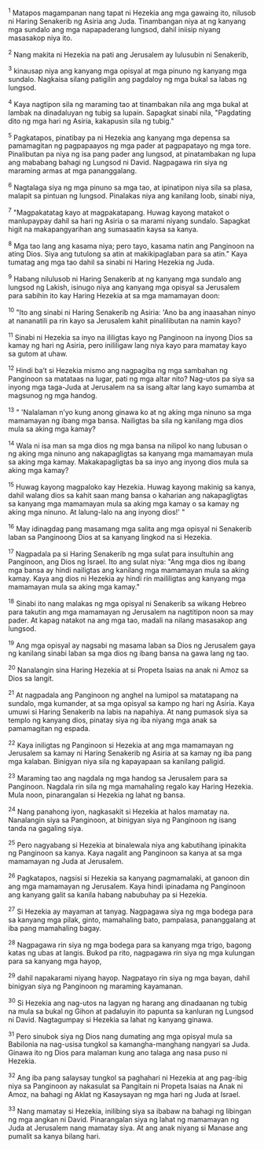 <sup>1</sup>
Matapos magampanan nang tapat ni Hezekia ang mga gawaing ito, nilusob ni Haring Senakerib ng Asiria ang Juda. Tinambangan niya at ng kanyang mga sundalo ang mga napapaderang lungsod, dahil iniisip niyang masasakop niya ito. 

<sup>2</sup>
Nang makita ni Hezekia na pati ang Jerusalem ay lulusubin ni Senakerib, 

<sup>3</sup>
kinausap niya ang kanyang mga opisyal at mga pinuno ng kanyang mga sundalo. Nagkaisa silang patigilin ang pagdaloy ng mga bukal sa labas ng lungsod. 

<sup>4</sup>
Kaya nagtipon sila ng maraming tao at tinambakan nila ang mga bukal at lambak na dinadaluyan ng tubig sa lupain. Sapagkat sinabi nila, "Pagdating dito ng mga hari ng Asiria, kakapusin sila ng tubig." 

<sup>5</sup>
Pagkatapos, pinatibay pa ni Hezekia ang kanyang mga depensa sa pamamagitan ng pagpapaayos ng mga pader at pagpapatayo ng mga tore. Pinalibutan pa niya ng isa pang pader ang lungsod, at pinatambakan ng lupa ang mababang bahagi ng Lungsod ni David. Nagpagawa rin siya ng maraming armas at mga pananggalang. 

<sup>6</sup>
Nagtalaga siya ng mga pinuno sa mga tao, at ipinatipon niya sila sa plasa, malapit sa pintuan ng lungsod. Pinalakas niya ang kanilang loob, sinabi niya, 

<sup>7</sup>
"Magpakatatag kayo at magpakatapang. Huwag kayong matakot o manlupaypay dahil sa hari ng Asiria o sa marami niyang sundalo. Sapagkat higit na makapangyarihan ang sumasaatin kaysa sa kanya. 

<sup>8</sup>
Mga tao lang ang kasama niya; pero tayo, kasama natin ang Panginoon na ating Dios. Siya ang tutulong sa atin at makikipaglaban para sa atin." Kaya tumatag ang mga tao dahil sa sinabi ni Haring Hezekia ng Juda. 

<sup>9</sup>
Habang nilulusob ni Haring Senakerib at ng kanyang mga sundalo ang lungsod ng Lakish, isinugo niya ang kanyang mga opisyal sa Jerusalem para sabihin ito kay Haring Hezekia at sa mga mamamayan doon: 

<sup>10</sup>
"Ito ang sinabi ni Haring Senakerib ng Asiria: 'Ano ba ang inaasahan ninyo at nananatili pa rin kayo sa Jerusalem kahit pinalilibutan na namin kayo? 

<sup>11</sup>
Sinabi ni Hezekia sa inyo na ililigtas kayo ng Panginoon na inyong Dios sa kamay ng hari ng Asiria, pero inililigaw lang niya kayo para mamatay kayo sa gutom at uhaw. 

<sup>12</sup>
Hindi baʼt si Hezekia mismo ang nagpagiba ng mga sambahan ng Panginoon sa matataas na lugar, pati ng mga altar nito? Nag-utos pa siya sa inyong mga taga-Juda at Jerusalem na sa isang altar lang kayo sumamba at magsunog ng mga handog. 

<sup>13</sup>
" 'Nalalaman nʼyo kung anong ginawa ko at ng aking mga ninuno sa mga mamamayan ng ibang mga bansa. Nailigtas ba sila ng kanilang mga dios mula sa aking mga kamay? 

<sup>14</sup>
Wala ni isa man sa mga dios ng mga bansa na nilipol ko nang lubusan o ng aking mga ninuno ang nakapagligtas sa kanyang mga mamamayan mula sa aking mga kamay. Makakapagligtas ba sa inyo ang inyong dios mula sa aking mga kamay? 

<sup>15</sup>
Huwag kayong magpaloko kay Hezekia. Huwag kayong makinig sa kanya, dahil walang dios sa kahit saan mang bansa o kaharian ang nakapagligtas sa kanyang mga mamamayan mula sa aking mga kamay o sa kamay ng aking mga ninuno. At lalung-lalo na ang inyong dios!' " 

<sup>16</sup>
May idinagdag pang masamang mga salita ang mga opisyal ni Senakerib laban sa Panginoong Dios at sa kanyang lingkod na si Hezekia. 

<sup>17</sup>
Nagpadala pa si Haring Senakerib ng mga sulat para insultuhin ang Panginoon, ang Dios ng Israel. Ito ang sulat niya: "Ang mga dios ng ibang mga bansa ay hindi nailigtas ang kanilang mga mamamayan mula sa aking kamay. Kaya ang dios ni Hezekia ay hindi rin maililigtas ang kanyang mga mamamayan mula sa aking mga kamay." 

<sup>18</sup>
Sinabi ito nang malakas ng mga opisyal ni Senakerib sa wikang Hebreo para takutin ang mga mamamayan ng Jerusalem na nagtitipon noon sa may pader. At kapag natakot na ang mga tao, madali na nilang masasakop ang lungsod. 

<sup>19</sup>
Ang mga opisyal ay nagsabi ng masama laban sa Dios ng Jerusalem gaya ng kanilang sinabi laban sa mga dios ng ibang bansa na gawa lang ng tao. 

<sup>20</sup>
Nanalangin sina Haring Hezekia at si Propeta Isaias na anak ni Amoz sa Dios sa langit. 

<sup>21</sup>
At nagpadala ang Panginoon ng anghel na lumipol sa matatapang na sundalo, mga kumander, at sa mga opisyal sa kampo ng hari ng Asiria. Kaya umuwi si Haring Senakerib na labis na napahiya. At nang pumasok siya sa templo ng kanyang dios, pinatay siya ng iba niyang mga anak sa pamamagitan ng espada. 

<sup>22</sup>
Kaya iniligtas ng Panginoon si Hezekia at ang mga mamamayan ng Jerusalem sa kamay ni Haring Senakerib ng Asiria at sa kamay ng iba pang mga kalaban. Binigyan niya sila ng kapayapaan sa kanilang paligid. 

<sup>23</sup>
Maraming tao ang nagdala ng mga handog sa Jerusalem para sa Panginoon. Nagdala rin sila ng mga mamahaling regalo kay Haring Hezekia. Mula noon, pinarangalan si Hezekia ng lahat ng bansa.

<sup>24</sup>
Nang panahong iyon, nagkasakit si Hezekia at halos mamatay na. Nanalangin siya sa Panginoon, at binigyan siya ng Panginoon ng isang tanda na gagaling siya. 

<sup>25</sup>
Pero nagyabang si Hezekia at binalewala niya ang kabutihang ipinakita ng Panginoon sa kanya. Kaya nagalit ang Panginoon sa kanya at sa mga mamamayan ng Juda at Jerusalem. 

<sup>26</sup>
Pagkatapos, nagsisi si Hezekia sa kanyang pagmamalaki, at ganoon din ang mga mamamayan ng Jerusalem. Kaya hindi ipinadama ng Panginoon ang kanyang galit sa kanila habang nabubuhay pa si Hezekia. 

<sup>27</sup>
Si Hezekia ay mayaman at tanyag. Nagpagawa siya ng mga bodega para sa kanyang mga pilak, ginto, mamahaling bato, pampalasa, pananggalang at iba pang mamahaling bagay. 

<sup>28</sup>
Nagpagawa rin siya ng mga bodega para sa kanyang mga trigo, bagong katas ng ubas at langis. Bukod pa rito, nagpagawa rin siya ng mga kulungan para sa kanyang mga hayop, 

<sup>29</sup>
dahil napakarami niyang hayop. Nagpatayo rin siya ng mga bayan, dahil binigyan siya ng Panginoon ng maraming kayamanan. 

<sup>30</sup>
Si Hezekia ang nag-utos na lagyan ng harang ang dinadaanan ng tubig na mula sa bukal ng Gihon at padaluyin ito papunta sa kanluran ng Lungsod ni David. Nagtagumpay si Hezekia sa lahat ng kanyang ginawa. 

<sup>31</sup>
Pero sinubok siya ng Dios nang dumating ang mga opisyal mula sa Babilonia na nag-usisa tungkol sa kamangha-manghang nangyari sa Juda. Ginawa ito ng Dios para malaman kung ano talaga ang nasa puso ni Hezekia.

<sup>32</sup>
Ang iba pang salaysay tungkol sa paghahari ni Hezekia at ang pag-ibig niya sa Panginoon ay nakasulat sa Pangitain ni Propeta Isaias na Anak ni Amoz, na bahagi ng Aklat ng Kasaysayan ng mga hari ng Juda at Israel. 

<sup>33</sup>
Nang mamatay si Hezekia, inilibing siya sa ibabaw na bahagi ng libingan ng mga angkan ni David. Pinarangalan siya ng lahat ng mamamayan ng Juda at Jerusalem nang mamatay siya. At ang anak niyang si Manase ang pumalit sa kanya bilang hari.